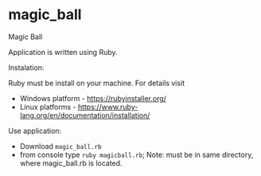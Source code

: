 # magic_ball
Magic Ball

Application is written using Ruby.

Instalation:

Ruby must be install on your machine. For details visit 
- Windows platform - https://rubyinstaller.org/
- Linux platforms - https://www.ruby-lang.org/en/documentation/installation/

Use application:
- Download ```magic_ball.rb```
- from console type ```ruby magicball.rb```;
Note: must be in same directory, where magic_ball.rb is located.
